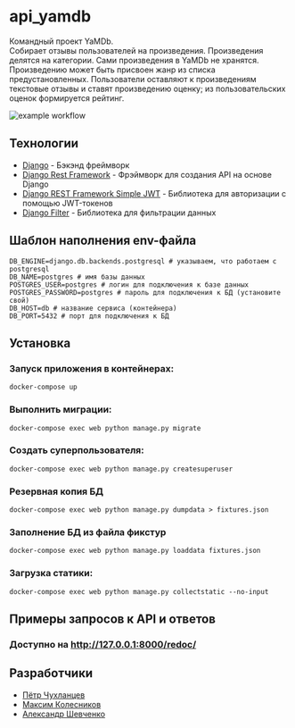 # api_yamdb

 Командный проект YaMDb.\
Собирает отзывы пользователей на произведения. Произведения делятся на категории.
Сами произведения в YaMDb не хранятся. Произведению может быть присвоен жанр из списка предустановленных.
Пользователи оставляют к произведениям текстовые отзывы и ставят произведению оценку; 
из пользовательских оценок формируется рейтинг.

![example workflow](https://github.com/heydolono/yamdb_final/actions/workflows/yamdb_workflow.yml/badge.svg)

## Технологии
- [Django] - Бэкэнд фреймворк
- [Django Rest Framework] - Фрэймворк для создания API на основе Django
- [Django REST Framework Simple JWT] - Библиотека для авторизации с помощью JWT-токенов
- [Django Filter] - Библиотека для фильтрации данных

## Шаблон наполнения env-файла
```
DB_ENGINE=django.db.backends.postgresql # указываем, что работаем с postgresql
DB_NAME=postgres # имя базы данных
POSTGRES_USER=postgres # логин для подключения к базе данных
POSTGRES_PASSWORD=postgres # пароль для подключения к БД (установите свой)
DB_HOST=db # название сервиса (контейнера)
DB_PORT=5432 # порт для подключения к БД 
```
## Установка

### Запуск приложения в контейнерах:
```
docker-compose up
```
### Выполнить миграции:
```
docker-compose exec web python manage.py migrate
```
### Создать суперпользователя:
```
docker-compose exec web python manage.py createsuperuser
```
### Резервная копия БД
```
docker-compose exec web python manage.py dumpdata > fixtures.json
```
### Заполнение БД из файла фикстур
```
docker-compose exec web python manage.py loaddata fixtures.json
```
### Загрузка статики:
```
docker-compose exec web python manage.py collectstatic --no-input
```
## Примеры запросов к API и ответов
### Доступно на http://127.0.0.1:8000/redoc/

[//]: # 

   [Django]: <https://www.djangoproject.com>
   [Django Rest Framework]: <https://www.django-rest-framework.org>
   [Django REST Framework Simple JWT]: <https://github.com/jazzband/djangorestframework-simplejwt>
   [Django Filter]: <https://github.com/carltongibson/django-filter>

## Разработчики
- [Пётр Чухланцев](https://github.com/PETRUSHQUE)
- [Максим Колесников](https://github.com/heydolono)
- [Александр Шевченко](https://github.com/Persev88)
